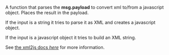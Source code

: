 A function that parses the **msg.payload** to convert xml to/from a javascript object. Places the result in the payload.

If the input is a string it tries to parse it as XML and creates a javascript object.

If the input is a javascript object it tries to build an XML string.

See [the xml2js docs _here_](https://github.com/Leonidas-from-XIV/node-xml2js/blob/master/README.md) for more information.
